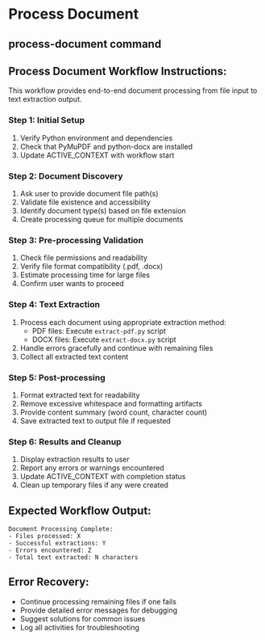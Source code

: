# Process Document

## process-document command

## Process Document Workflow Instructions:

This workflow provides end-to-end document processing from file input to text extraction output.

### Step 1: Initial Setup
1. Verify Python environment and dependencies
2. Check that PyMuPDF and python-docx are installed
3. Update ACTIVE_CONTEXT with workflow start

### Step 2: Document Discovery
1. Ask user to provide document file path(s)
2. Validate file existence and accessibility
3. Identify document type(s) based on file extension
4. Create processing queue for multiple documents

### Step 3: Pre-processing Validation
1. Check file permissions and readability
2. Verify file format compatibility (.pdf, .docx)
3. Estimate processing time for large files
4. Confirm user wants to proceed

### Step 4: Text Extraction
1. Process each document using appropriate extraction method:
   - PDF files: Execute `extract-pdf.py` script
   - DOCX files: Execute `extract-docx.py` script
2. Handle errors gracefully and continue with remaining files
3. Collect all extracted text content

### Step 5: Post-processing
1. Format extracted text for readability
2. Remove excessive whitespace and formatting artifacts
3. Provide content summary (word count, character count)
4. Save extracted text to output file if requested

### Step 6: Results and Cleanup
1. Display extraction results to user
2. Report any errors or warnings encountered
3. Update ACTIVE_CONTEXT with completion status
4. Clean up temporary files if any were created

## Expected Workflow Output:
```
Document Processing Complete:
- Files processed: X
- Successful extractions: Y
- Errors encountered: Z
- Total text extracted: N characters
```

## Error Recovery:
- Continue processing remaining files if one fails
- Provide detailed error messages for debugging
- Suggest solutions for common issues
- Log all activities for troubleshooting